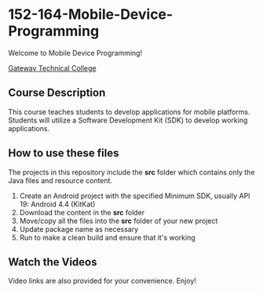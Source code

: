 # 152-164-Mobile-Device-Programming

Welcome to Mobile Device Programming!

[Gateway Technical College](https://gtc.edu)

## Course Description
This course teaches students to develop applications for mobile platforms. Students will utilize a
Software Development Kit (SDK) to develop working applications.

## How to use these files
The projects in this repository include the **src** folder which contains only the Java files and resource content.  

 1. Create an Android project with the specified Minimum SDK, usually API 19:  Android 4.4 (KitKat)
 2. Download the content in the **src** folder
 3. Move/copy all the files into the **src** folder of your new project
 4. Update package name as necessary
 5. Run to make a clean build and ensure that it's working

## Watch the Videos
Video links are also provided for your convenience.  Enjoy!
